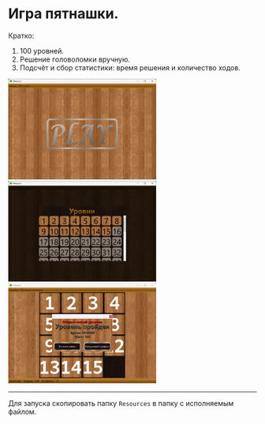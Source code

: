 # Игра пятнашки.

Кратко:
1. 100 уровней.
2. Решение головоломки вручную.
3. Подсчёт и сбор статистики: время решения и количество ходов.

<img src="docs/images/base.png" style="width:300px" />
<img src="docs/images/levels.png" style="width:300px" />
<img src="docs/images/solved.png" style="width:300px" />

___

Для запуска скопировать папку `Resources` в папку с исполняемым файлом.